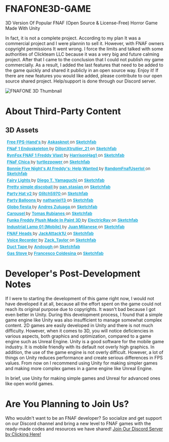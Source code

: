 # FNAFONE3D-GAME
 3D Version Of Popular FNAF (Open Source & License-Free) Horror Game Made With Unity

 In fact, it is not a complete project. According to my plan It was a commercial project and I were plannin to sell it. However, with FNAF owners copyright permissions It went wrong. I force the limits and talked with some authorities of Clickteam LLC because it was a very big and future calming project. After that I came to the conclusion that I could not publish my game commercially. As a result, I added the last features that need to be added to the game quickly and shared it publicly in an open source way. Enjoy it! If there are new features you would like added, please contribute to our open source shared project. Help/support is done through our Discord server.

![FNAFONE 3D Thumbnail](README_MD_MEDIA/fnafone3dthumbnail.png)

# About Third-Party Content
## 3D Assets
<p style="font-size: 13px; font-weight: normal; margin: 5px; color: #4A4A4A;"> <a href="https://sketchfab.com/3d-models/free-fps-hands-2111009606fa4a07b355413ffa3c74f9?utm_medium=embed&utm_campaign=share-popup&utm_content=2111009606fa4a07b355413ffa3c74f9" target="_blank" style="font-weight: bold; color: #1CAAD9;"> Free FPS-Hand's </a> by <a href="https://sketchfab.com/Askasknot?utm_medium=embed&utm_campaign=share-popup&utm_content=2111009606fa4a07b355413ffa3c74f9" target="_blank" style="font-weight: bold; color: #1CAAD9;"> Askasknot </a> on <a href="https://sketchfab.com?utm_medium=embed&utm_campaign=share-popup&utm_content=2111009606fa4a07b355413ffa3c74f9" target="_blank" style="font-weight: bold; color: #1CAAD9;">Sketchfab</a></p>

<p style="font-size: 13px; font-weight: normal; margin: 5px; color: #4A4A4A;"> <a href="https://sketchfab.com/3d-models/fnaf-1-endoskeleton-b2ab7e64eb9c41ac9b8724f6c8db3fbd?utm_medium=embed&utm_campaign=share-popup&utm_content=b2ab7e64eb9c41ac9b8724f6c8db3fbd" target="_blank" style="font-weight: bold; color: #1CAAD9;"> FNaF 1 Endoskeleton </a> by <a href="https://sketchfab.com/DillonXtrullier_21?utm_medium=embed&utm_campaign=share-popup&utm_content=b2ab7e64eb9c41ac9b8724f6c8db3fbd" target="_blank" style="font-weight: bold; color: #1CAAD9;"> DillonXtrullier_21 </a> on <a href="https://sketchfab.com?utm_medium=embed&utm_campaign=share-popup&utm_content=b2ab7e64eb9c41ac9b8724f6c8db3fbd" target="_blank" style="font-weight: bold; color: #1CAAD9;">Sketchfab</a></p>

<p style="font-size: 13px; font-weight: normal; margin: 5px; color: #4A4A4A;"> <a href="https://sketchfab.com/3d-models/rynfox-fnaf-1-freddy-vlast-b23583f26e094764ad312e06fdad74c4?utm_medium=embed&utm_campaign=share-popup&utm_content=b23583f26e094764ad312e06fdad74c4" target="_blank" style="font-weight: bold; color: #1CAAD9;"> RynFox FNAF 1 Freddy Vlast </a> by <a href="https://sketchfab.com/HarrisonHag1?utm_medium=embed&utm_campaign=share-popup&utm_content=b23583f26e094764ad312e06fdad74c4" target="_blank" style="font-weight: bold; color: #1CAAD9;"> HarrisonHag1 </a> on <a href="https://sketchfab.com?utm_medium=embed&utm_campaign=share-popup&utm_content=b23583f26e094764ad312e06fdad74c4" target="_blank" style="font-weight: bold; color: #1CAAD9;">Sketchfab</a></p>

<p style="font-size: 13px; font-weight: normal; margin: 5px; color: #4A4A4A;"> <a href="https://sketchfab.com/3d-models/fnaf-chica-89451e8000384b16bf2600d09e300cbb?utm_medium=embed&utm_campaign=share-popup&utm_content=89451e8000384b16bf2600d09e300cbb" target="_blank" style="font-weight: bold; color: #1CAAD9;"> FNaF Chica </a> by <a href="https://sketchfab.com/turtlezpower?utm_medium=embed&utm_campaign=share-popup&utm_content=89451e8000384b16bf2600d09e300cbb" target="_blank" style="font-weight: bold; color: #1CAAD9;"> turtlezpower </a> on <a href="https://sketchfab.com?utm_medium=embed&utm_campaign=share-popup&utm_content=89451e8000384b16bf2600d09e300cbb" target="_blank" style="font-weight: bold; color: #1CAAD9;">Sketchfab</a></p>

<p style="font-size: 13px; font-weight: normal; margin: 5px; color: #4A4A4A;"> <a href="https://sketchfab.com/3d-models/bonnie-five-nights-at-freddys-help-wanted-bbdf052195344bffb5e4c776e3cc451d?utm_medium=embed&utm_campaign=share-popup&utm_content=bbdf052195344bffb5e4c776e3cc451d" target="_blank" style="font-weight: bold; color: #1CAAD9;"> Bonnie Five Night's At Freddy's: Help Wanted </a> by <a href="https://sketchfab.com/RandomUserlololol?utm_medium=embed&utm_campaign=share-popup&utm_content=bbdf052195344bffb5e4c776e3cc451d" target="_blank" style="font-weight: bold; color: #1CAAD9;"> RandomFnafUserlol </a> on <a href="https://sketchfab.com?utm_medium=embed&utm_campaign=share-popup&utm_content=bbdf052195344bffb5e4c776e3cc451d" target="_blank" style="font-weight: bold; color: #1CAAD9;">Sketchfab</a></p>

<p style="font-size: 13px; font-weight: normal; margin: 5px; color: #4A4A4A;"> <a href="https://sketchfab.com/3d-models/fairy-lights-6167832a8ea04d0bb637315b45fb2d72?utm_medium=embed&utm_campaign=share-popup&utm_content=6167832a8ea04d0bb637315b45fb2d72" target="_blank" style="font-weight: bold; color: #1CAAD9;"> Fairy Lights </a> by <a href="https://sketchfab.com/freshlybaked?utm_medium=embed&utm_campaign=share-popup&utm_content=6167832a8ea04d0bb637315b45fb2d72" target="_blank" style="font-weight: bold; color: #1CAAD9;"> Diego T. Yamaguchi </a> on <a href="https://sketchfab.com?utm_medium=embed&utm_campaign=share-popup&utm_content=6167832a8ea04d0bb637315b45fb2d72" target="_blank" style="font-weight: bold; color: #1CAAD9;">Sketchfab</a></p>

<p style="font-size: 13px; font-weight: normal; margin: 5px; color: #4A4A4A;"> <a href="https://sketchfab.com/3d-models/pretty-simple-discoball-6b1921865be14de982f9483040acaa2d?utm_medium=embed&utm_campaign=share-popup&utm_content=6b1921865be14de982f9483040acaa2d" target="_blank" style="font-weight: bold; color: #1CAAD9;"> Pretty simple discoball </a> by <a href="https://sketchfab.com/pan_stasian?utm_medium=embed&utm_campaign=share-popup&utm_content=6b1921865be14de982f9483040acaa2d" target="_blank" style="font-weight: bold; color: #1CAAD9;"> pan.stasian </a> on <a href="https://sketchfab.com?utm_medium=embed&utm_campaign=share-popup&utm_content=6b1921865be14de982f9483040acaa2d" target="_blank" style="font-weight: bold; color: #1CAAD9;">Sketchfab</a></p>

<p style="font-size: 13px; font-weight: normal; margin: 5px; color: #4A4A4A;"> <a href="https://sketchfab.com/3d-models/party-hat-v2-db1d4af0093341c39dce4d235c733d21?utm_medium=embed&utm_campaign=share-popup&utm_content=db1d4af0093341c39dce4d235c733d21" target="_blank" style="font-weight: bold; color: #1CAAD9;"> Party Hat v2 </a> by <a href="https://sketchfab.com/Glitch5970?utm_medium=embed&utm_campaign=share-popup&utm_content=db1d4af0093341c39dce4d235c733d21" target="_blank" style="font-weight: bold; color: #1CAAD9;"> Glitch5970 </a> on <a href="https://sketchfab.com?utm_medium=embed&utm_campaign=share-popup&utm_content=db1d4af0093341c39dce4d235c733d21" target="_blank" style="font-weight: bold; color: #1CAAD9;">Sketchfab</a></p>

<p style="font-size: 13px; font-weight: normal; margin: 5px; color: #4A4A4A;"> <a href="https://sketchfab.com/3d-models/party-balloons-af666416c9b0469a8db27a2eb613d78d?utm_medium=embed&utm_campaign=share-popup&utm_content=af666416c9b0469a8db27a2eb613d78d" target="_blank" style="font-weight: bold; color: #1CAAD9;"> Party Balloons </a> by <a href="https://sketchfab.com/nathaniel13?utm_medium=embed&utm_campaign=share-popup&utm_content=af666416c9b0469a8db27a2eb613d78d" target="_blank" style="font-weight: bold; color: #1CAAD9;"> nathaniel13 </a> on <a href="https://sketchfab.com?utm_medium=embed&utm_campaign=share-popup&utm_content=af666416c9b0469a8db27a2eb613d78d" target="_blank" style="font-weight: bold; color: #1CAAD9;">Sketchfab</a></p>

<p style="font-size: 13px; font-weight: normal; margin: 5px; color: #4A4A4A;"> <a href="https://sketchfab.com/3d-models/globo-fiesta-92180fdb64ec49c39c420135877ca394?utm_medium=embed&utm_campaign=share-popup&utm_content=92180fdb64ec49c39c420135877ca394" target="_blank" style="font-weight: bold; color: #1CAAD9;"> Globo fiesta </a> by <a href="https://sketchfab.com/afzmtm?utm_medium=embed&utm_campaign=share-popup&utm_content=92180fdb64ec49c39c420135877ca394" target="_blank" style="font-weight: bold; color: #1CAAD9;"> Andres Zuluaga </a> on <a href="https://sketchfab.com?utm_medium=embed&utm_campaign=share-popup&utm_content=92180fdb64ec49c39c420135877ca394" target="_blank" style="font-weight: bold; color: #1CAAD9;">Sketchfab</a></p>

<p style="font-size: 13px; font-weight: normal; margin: 5px; color: #4A4A4A;"> <a href="https://sketchfab.com/3d-models/carousel-892f9fd08d3b4c6ab350dfc9ae658dbe?utm_medium=embed&utm_campaign=share-popup&utm_content=892f9fd08d3b4c6ab350dfc9ae658dbe" target="_blank" style="font-weight: bold; color: #1CAAD9;"> Carousel </a> by <a href="https://sketchfab.com/rasamot?utm_medium=embed&utm_campaign=share-popup&utm_content=892f9fd08d3b4c6ab350dfc9ae658dbe" target="_blank" style="font-weight: bold; color: #1CAAD9;"> Tomas Rubianes </a> on <a href="https://sketchfab.com?utm_medium=embed&utm_campaign=share-popup&utm_content=892f9fd08d3b4c6ab350dfc9ae658dbe" target="_blank" style="font-weight: bold; color: #1CAAD9;">Sketchfab</a></p>

<p style="font-size: 13px; font-weight: normal; margin: 5px; color: #4A4A4A;"> <a href="https://sketchfab.com/3d-models/funko-freddy-plush-made-in-paint-3d-10cdb1a987aa4ddfa835341a5b0e2e78?utm_medium=embed&utm_campaign=share-popup&utm_content=10cdb1a987aa4ddfa835341a5b0e2e78" target="_blank" style="font-weight: bold; color: #1CAAD9;"> Funko Freddy Plush Made In Paint 3D </a> by <a href="https://sketchfab.com/ElectricRay?utm_medium=embed&utm_campaign=share-popup&utm_content=10cdb1a987aa4ddfa835341a5b0e2e78" target="_blank" style="font-weight: bold; color: #1CAAD9;"> ElectricRay </a> on <a href="https://sketchfab.com?utm_medium=embed&utm_campaign=share-popup&utm_content=10cdb1a987aa4ddfa835341a5b0e2e78" target="_blank" style="font-weight: bold; color: #1CAAD9;">Sketchfab</a></p>

<p style="font-size: 13px; font-weight: normal; margin: 5px; color: #4A4A4A;"> <a href="https://sketchfab.com/3d-models/industrial-lamp-01-mobile-8d7cf7012a6c4d45b528ac5055063d3d?utm_medium=embed&utm_campaign=share-popup&utm_content=8d7cf7012a6c4d45b528ac5055063d3d" target="_blank" style="font-weight: bold; color: #1CAAD9;"> Industrial Lamp 01 (Mobile) </a> by <a href="https://sketchfab.com/juanmilanese?utm_medium=embed&utm_campaign=share-popup&utm_content=8d7cf7012a6c4d45b528ac5055063d3d" target="_blank" style="font-weight: bold; color: #1CAAD9;"> Juan Milanese </a> on <a href="https://sketchfab.com?utm_medium=embed&utm_campaign=share-popup&utm_content=8d7cf7012a6c4d45b528ac5055063d3d" target="_blank" style="font-weight: bold; color: #1CAAD9;">Sketchfab</a></p>

<p style="font-size: 13px; font-weight: normal; margin: 5px; color: #4A4A4A;"> <a href="https://sketchfab.com/3d-models/fnaf-heads-6554700ae59241b0831e7a10c607e364?utm_medium=embed&utm_campaign=share-popup&utm_content=6554700ae59241b0831e7a10c607e364" target="_blank" style="font-weight: bold; color: #1CAAD9;"> FNAF Heads </a> by <a href="https://sketchfab.com/JackAttack1U?utm_medium=embed&utm_campaign=share-popup&utm_content=6554700ae59241b0831e7a10c607e364" target="_blank" style="font-weight: bold; color: #1CAAD9;"> JackAttack1U </a> on <a href="https://sketchfab.com?utm_medium=embed&utm_campaign=share-popup&utm_content=6554700ae59241b0831e7a10c607e364" target="_blank" style="font-weight: bold; color: #1CAAD9;">Sketchfab</a></p>

<p style="font-size: 13px; font-weight: normal; margin: 5px; color: #4A4A4A;"> <a href="https://sketchfab.com/3d-models/voice-recorder-ee1e07ac6f834e8eb0fac87504c4dbb3?utm_medium=embed&utm_campaign=share-popup&utm_content=ee1e07ac6f834e8eb0fac87504c4dbb3" target="_blank" style="font-weight: bold; color: #1CAAD9;"> Voice Recorder </a> by <a href="https://sketchfab.com/zack_taylor?utm_medium=embed&utm_campaign=share-popup&utm_content=ee1e07ac6f834e8eb0fac87504c4dbb3" target="_blank" style="font-weight: bold; color: #1CAAD9;"> Zack_Taylor </a> on <a href="https://sketchfab.com?utm_medium=embed&utm_campaign=share-popup&utm_content=ee1e07ac6f834e8eb0fac87504c4dbb3" target="_blank" style="font-weight: bold; color: #1CAAD9;">Sketchfab</a></p>

<p style="font-size: 13px; font-weight: normal; margin: 5px; color: #4A4A4A;"> <a href="https://sketchfab.com/3d-models/duct-tape-859dab7e35a549c7a5417d76096252c1?utm_medium=embed&utm_campaign=share-popup&utm_content=859dab7e35a549c7a5417d76096252c1" target="_blank" style="font-weight: bold; color: #1CAAD9;"> Duct Tape </a> by <a href="https://sketchfab.com/andough?utm_medium=embed&utm_campaign=share-popup&utm_content=859dab7e35a549c7a5417d76096252c1" target="_blank" style="font-weight: bold; color: #1CAAD9;"> Andough </a> on <a href="https://sketchfab.com?utm_medium=embed&utm_campaign=share-popup&utm_content=859dab7e35a549c7a5417d76096252c1" target="_blank" style="font-weight: bold; color: #1CAAD9;">Sketchfab</a></p>

<p style="font-size: 13px; font-weight: normal; margin: 5px; color: #4A4A4A;"> <a href="https://sketchfab.com/3d-models/gas-stove-9a4b89d7ff5c482dae835df596fdcc2f?utm_medium=embed&utm_campaign=share-popup&utm_content=9a4b89d7ff5c482dae835df596fdcc2f" target="_blank" style="font-weight: bold; color: #1CAAD9;"> Gas Stove </a> by <a href="https://sketchfab.com/topfrank2013?utm_medium=embed&utm_campaign=share-popup&utm_content=9a4b89d7ff5c482dae835df596fdcc2f" target="_blank" style="font-weight: bold; color: #1CAAD9;"> Francesco Coldesina </a> on <a href="https://sketchfab.com?utm_medium=embed&utm_campaign=share-popup&utm_content=9a4b89d7ff5c482dae835df596fdcc2f" target="_blank" style="font-weight: bold; color: #1CAAD9;">Sketchfab</a></p>

# Developer's Post-Development Notes
 If I were to starting the development of this game right now, I would not have developed it at all, because all the effort spent on the game could not reach its original purpose due to copyrights. It wasn't bad because I got even better in Unity. During this development process, I found that a simple game engine like Unity was also insufficient to manage somewhat complex content. 2D games are easily developed in Unity and there is not much difficulty. However, when it comes to 3D, you will notice deficiencies in various aspects, both graphics and optimization, compared to a game engine such as Unreal Engine. Unity is a good software for the mobile game industry. It is mobile friendly with its default not overly high graphics. In addition, the use of the game engine is not overly difficult. However, a lot of things on Unity reduces performance and create serious differences in FPS values. From now on I recommend using Unity for making simpler games and making more complex games in a game engine like Unreal Engine.

 In brief, use Unity for making simple games and Unreal for advanced ones like open world games.
 
 # Are You Planning to Join Us?
 Who wouldn't want to be an FNAF developer? So socialize and get support on our Discord channel and bring a new level to FNAF games with the ready-made codes and resources we have shared!
 [Join Our Discord Server by Clicking Here!](https://discord.gg/uJb5eMRYUY)
 
